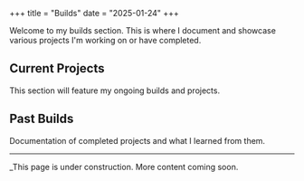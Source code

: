 +++
title = "Builds"
date = "2025-01-24"
+++

Welcome to my builds section. This is where I document and showcase various projects I'm working on or have completed.

## Current Projects

This section will feature my ongoing builds and projects.

## Past Builds

Documentation of completed projects and what I learned from them.

---

_This page is under construction. More content coming soon.